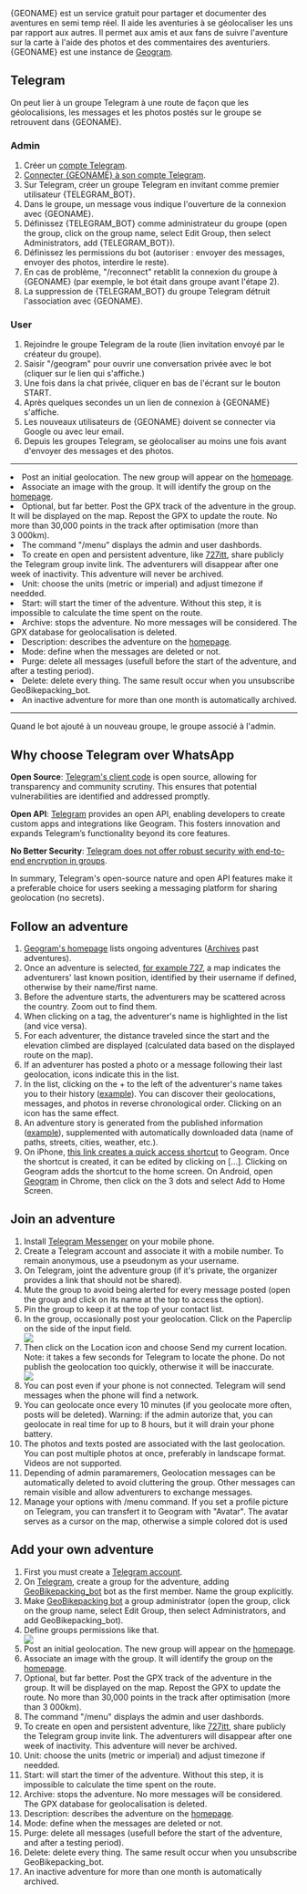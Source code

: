 {GEONAME} est un service gratuit pour partager et documenter des aventures en semi temp réel.
Il aide les aventuries à se géolocaliser les uns par rapport aux autres.
Il permet aux amis et aux fans de suivre l'aventure sur la carte à l'aide des photos et des commentaires des aventuriers.
{GEONAME} est une instance de [Geogram](https://github.com/tcrouzet/geogram).

## Telegram

On peut lier à un groupe Telegram à une route de façon que les géolocalisions, les messages et les photos postés sur le groupe se retrouvent dans {GEONAME}.

### Admin

1. Créer un [compte Telegram](https://telegram.org/apps).
1. [Connecter {GEONAME} à son compte Telegram](/user).
1. Sur Telegram, créer un groupe Telegram en invitant comme premier utilisateur {TELEGRAM_BOT}.
1. Dans le groupe, un message vous indique l'ouverture de la connexion avec {GEONAME}.
1. Définissez {TELEGRAM_BOT} comme administrateur du groupe (open the group, click on the group name, select Edit Group, then select Administrators, add {TELEGRAM_BOT}).
1. Définissez les permissions du bot (autoriser : envoyer des messages, envoyer des photos, interdire le reste).
1. En cas de problème, "/reconnect" retablit la connexion du groupe à {GEONAME} (par exemple, le bot était dans groupe avant l'étape 2).
1. La suppression de {TELEGRAM_BOT} du groupe Telegram détruit l'association avec {GEONAME}.

### User

1. Rejoindre le groupe Telegram de la route (lien invitation envoyé par le créateur du groupe).
1. Saisir "/geogram" pour ouvrir une conversation privée avec le bot (cliquer sur le lien qui s'affiche.)
1. Une fois dans la chat privée, cliquer en bas de l'écrant sur le bouton START.
1. Après quelques secondes un un lien de connexion à {GEONAME} s'affiche.
1. Les nouveaux utilisateurs de {GEONAME} doivent se connecter via Google ou avec leur email.
1. Depuis les groupes Telegram, se géolocaliser au moins une fois avant d'envoyer des messages et des photos.

---

<li>Post an initial geolocation. The new group will appear on the <a href="/">homepage</a>.</li>
<li>Associate an image with the group. It will identify the group on the <a href="/">homepage</a>.</li>
<li>Optional, but far better. Post the GPX track of the adventure in the group. It will be displayed on the map.
    Repost the GPX to update the route. No more than 30,000 points in the track after optimisation (more than 3 000km).</li>
<li>The command "/menu" displays the admin and user dashbords.</li>
<li>To create en open and persistent adventure, like <a href="727itt">727itt</a>, share publicly the Telegram group invite link.
    The adventurers will disappear after one week of inactivity.
    This adventure will never be archived.
</li>
<li>Unit: choose the units (metric or imperial) and adjust timezone if needded.</li>
<li>Start: will start the timer of the adventure.
    Without this step, it is impossible to calculate the time spent on the route.</li>
<li>Archive: stops the adventure. No more messages will be considered. The GPX database for geolocalisation is deleted.</li>
<li>Description: describes the adventure on the <a href="">homepage</a>.</li>
<li>Mode: define when the messages are deleted or not.</li>
<li>Purge: delete all messages (usefull before the start of the adventure, and after a testing period).</li>
<li>Delete: delete every thing. The same result occur when you unsubscribe GeoBikepacking_bot.</li>
<li>An inactive adventure for more than one month is automatically archived.</li>
</ol>



---

Quand le bot <?= TELEGRAM_BOT ?> ajouté à un nouveau groupe, le groupe associé à l'admin.



<h2 id="why">Why choose Telegram over WhatsApp</h2>
<p><b>Open Source</b>: <a href="https://github.com/telegramdesktop/tdesktop">Telegram's client code</a> is open source, allowing for transparency and community scrutiny. This ensures that potential vulnerabilities are identified and addressed promptly.</p>
<p><b>Open API</b>: <a href="https://telegram.org/apps">Telegram</a> provides an open API, enabling developers to create custom apps and integrations like Geogram. This fosters innovation and expands Telegram’s functionality beyond its core features.</p>
<p><b>No Better Security</b>: <a href="https://tsf.telegram.org/manuals/e2ee-simple">Telegram does not offer robust security with end-to-end encryption in groups</a>.</p>
<p>In summary, Telegram's open-source nature and open API features make it a preferable choice for users seeking a messaging platform for sharing geolocation (no secrets).</p>

<h2>Follow an adventure</h2>
<ol>
<li><a href="/">Geogram's homepage</a> lists ongoing adventures (<a href="archives">Archives</a> past adventures).</li>
<li>Once an adventure is selected, <a href="727bikepacking">for example 727</a>, a map indicates the adventurers' last known position, identified by their username if defined, otherwise by their name/first name.</li>
<li>Before the adventure starts, the adventurers may be scattered across the country. Zoom out to find them.</li>
<li>When clicking on a tag, the adventurer's name is highlighted in the list (and vice versa).</li>
<li>For each adventurer, the distance traveled since the start and the elevation climbed are displayed
    (calculated data based on the displayed route on the map).</li>
<li>If an adventurer has posted a photo or a message following their last geolocation, icons indicate this in the list.</li>
<li>In the list, clicking on the + to the left of the adventurer's name takes you to their history (<a href="/727bikepacking/user/6254152278">example</a>).
    You can discover their geolocations, messages, and photos in reverse chronological order. Clicking on an icon has the same effect.</li>
<li>An adventure story is generated from the published information (<a href="727bikepacking/story">example</a>),
    supplemented with automatically downloaded data (name of paths, streets, cities, weather, etc.).</li>
<li>On iPhone, <a href="https://www.icloud.com/shortcuts/783e3c4306e04626976b5c59da2e9987">this link creates a quick access shortcut</a> to Geogram.
Once the shortcut is created, it can be edited by clicking on [...]. Clicking on Geogram adds the shortcut to the home screen.
On Android, open <a href="/">Geogram</a> in Chrome, then click on the 3 dots and select Add to Home Screen.</li>

</ol>

<h2 id="join">Join an adventure</h2>
<ol>
<li>Install <a href="https://telegram.org/apps">Telegram Messenger</a> on your mobile phone.</li>
<li>Create a Telegram account and associate it with a mobile number. To remain anonymous, use a pseudonym as your username.</li>
<li>On Telegram, joint the adventure group (if it's private, the organizer provides a link that should not be shared).</li>
<li>Mute the group to avoid being alerted for every message posted (open the group and click on its name at the top to access the option).</li>
<li>Pin the group to keep it at the top of your contact list.</li>
<li>In the group, occasionally post your geolocation.
Click on the Paperclip on the side of the input field.</li>
<img src="/images/help-paperclip.png" />
<li>Then click on the Location icon and choose Send my current location.
Note: it takes a few seconds for Telegram to locate the phone. Do not publish the geolocation too quickly, otherwise it will be inaccurate.</li>
<img src="/images/help-location.png" />
<li>You can post even if your phone is not connected. Telegram will send messages when the phone will find a network.</li>
<li>You can geolocate once every 10 minutes (if you geolocate more often, posts will be deleted).
Warning: if the admin autorize that, you can geolocate in real time for up to 8 hours, but it will drain your phone battery.</li>
<li>The photos and texts posted are associated with the last geolocation.
You can post multiple photos at once, preferably in landscape format.
Videos are not supported.</li>
<li>Depending of admin paramaremers, Geolocation messages can be automatically deleted to avoid cluttering the group.
Other messages can remain visible and allow adventurers to exchange messages.</li>
<li>Manage your options with /menu command. If you set a profile picture on Telegram, you can transfert it to Geogram with "Avatar".
The avatar serves as a cursor on the map, otherwise a simple colored dot is used</li>
</ol>

<h2 id="help_admin" id="add">Add your own adventure</h2>
<ol>
<li>First you must create a <a href="https://telegram.org/apps">Telegram account</a>.</li>
<li>On <a href="https://telegram.org/apps">Telegram</a>, create a group for the adventure, adding <a href="https://t.me/GeoBikepacking_bot" target="_blank">GeoBikepacking_bot</a> bot as the first member. Name the group explicitly.</li>
<li>Make <a href="https://t.me/GeoBikepacking_bot" target="_blank">GeoBikepacking bot</a> a group administrator (open the group, click on the group name, select Edit Group, then select Administrators, and add GeoBikepacking_bot).</li>
<li>Define groups permissions like that.</li>

<img src="/assets/img/help-perms.jpg" />

<li>Post an initial geolocation. The new group will appear on the <a href="/">homepage</a>.</li>
<li>Associate an image with the group. It will identify the group on the <a href="/">homepage</a>.</li>
<li>Optional, but far better. Post the GPX track of the adventure in the group. It will be displayed on the map.
    Repost the GPX to update the route. No more than 30,000 points in the track after optimisation (more than 3 000km).</li>
<li>The command "/menu" displays the admin and user dashbords.</li>
<li>To create en open and persistent adventure, like <a href="727itt">727itt</a>, share publicly the Telegram group invite link.
    The adventurers will disappear after one week of inactivity.
    This adventure will never be archived.
</li>
<li>Unit: choose the units (metric or imperial) and adjust timezone if needded.</li>
<li>Start: will start the timer of the adventure.
    Without this step, it is impossible to calculate the time spent on the route.</li>
<li>Archive: stops the adventure. No more messages will be considered. The GPX database for geolocalisation is deleted.</li>
<li>Description: describes the adventure on the <a href="">homepage</a>.</li>
<li>Mode: define when the messages are deleted or not.</li>
<li>Purge: delete all messages (usefull before the start of the adventure, and after a testing period).</li>
<li>Delete: delete every thing. The same result occur when you unsubscribe GeoBikepacking_bot.</li>
<li>An inactive adventure for more than one month is automatically archived.</li>
</ol>

